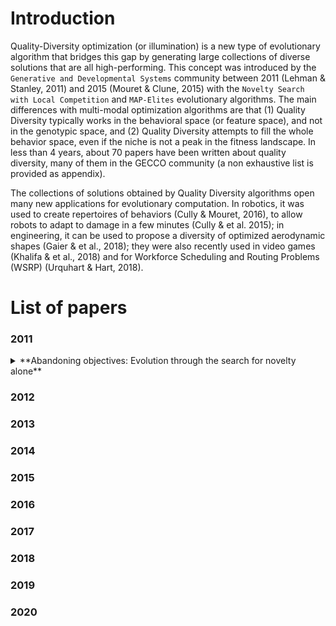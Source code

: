# Introduction

Quality-Diversity optimization (or illumination) is a new type of evolutionary algorithm that bridges this gap by generating large collections of diverse solutions that are all high-performing. This concept was introduced by the ``Generative and Developmental Systems`` community between 2011 (Lehman & Stanley, 2011) and 2015 (Mouret & Clune, 2015) with the ``Novelty Search with Local Competition`` and ``MAP-Elites`` evolutionary algorithms. The main differences with multi-modal optimization algorithms are that (1) Quality Diversity typically works in the behavioral space (or feature space), and not in the genotypic space, and (2) Quality Diversity attempts to fill the whole behavior space, even if the niche is not a peak in the fitness landscape. In less than 4 years, about 70 papers have been written about quality diversity, many of them in the GECCO community (a non exhaustive list is provided as appendix).

The collections of solutions obtained by Quality Diversity algorithms open many new applications for evolutionary computation. In robotics, it was used to create repertoires of behaviors (Cully & Mouret, 2016), to allow robots to adapt to damage in a few minutes (Cully & et al. 2015); in engineering, it can be used to propose a diversity of optimized aerodynamic shapes (Gaier & et al., 2018); they were also recently used in video games (Khalifa & et al., 2018) and for Workforce Scheduling and Routing Problems (WSRP) (Urquhart & Hart, 2018).


# List of papers

### 2011

<details>
  <summary> 
    **Abandoning objectives: Evolution through the search for novelty alone**
  </summary> 
  
<div>
  
> #### Abstract:
>> In evolutionary computation, the fitness function normally measures progress towards an objective in the search space, effectively acting as an objective function. Through deception, such objective functions may actually prevent the objective from being reached. While methods exist to mitigate deception, they leave the underlying pathology untreated: Objective functions themselves may actively misdirect search towards dead ends. This paper proposes an approach to circumventing deception that also yields a new perspective on open-ended evolution: Instead of either explicitly seeking an objective or modeling natural evolution to capture open-endedness, the idea is to simply search for behavioral novelty. Even in an objective-based problem, such novelty search ignores the objective. Because many points in the search space collapse to a single behavior, the search for novelty is often feasible. Furthermore, because there are only so many simple behaviors, the search for novelty leads to increasing complexity. By decoupling open-ended search from artificial life worlds, the search for novelty is applicable to real world problems. Counterintuitively, in the maze navigation and biped walking tasks in this paper, novelty search significantly outperforms objective-based search, suggesting the strange conclusion that some problems are best solved by methods that ignore the objective. The main lesson is the inherent limitation of the objective-based paradigm and the unexploited opportunity to guide search through other means.
>
> #### Links
> [Paper](http://eplex.cs.ucf.edu/papers/lehman_ecj11.pdf), [source-code](http://eplex.cs.ucf.edu/software/NoveltySearchC++.zip), [Webpage](http://eplex.cs.ucf.edu/noveltysearch/userspage/)
>
> #### Bibtex
> ```		
> @article{lehman2011abandoning,
> title={Abandoning objectives: Evolution through the search for novelty alone},
>  author={Lehman, Joel and Stanley, Kenneth O},
>  journal={Evolutionary computation},
>  volume={19},
>  number={2},
>  pages={189--223},
>  year={2011},
>  publisher={MIT Press}	}
> ```
  
</div>
</details>


### 2012

### 2013

### 2014

### 2015

### 2016

### 2017

### 2018

### 2019

### 2020

